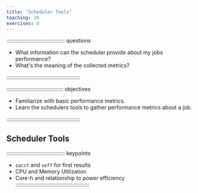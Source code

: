 ```yaml
---
title: "Scheduler Tools"
teaching: 10
exercises: 0
---
```


:::::::::::::::::::::::::::::::::::::: questions 

- What information can the scheduler provide about my jobs performance?
- What's the meaning of the collected metrics?

::::::::::::::::::::::::::::::::::::::::::::::::

::::::::::::::::::::::::::::::::::::: objectives

- Familiarize with basic performance metrics.
- Learn the schedulers tools to gather performance metrics about a job.

::::::::::::::::::::::::::::::::::::::::::::::::

## Scheduler Tools

<!-- EPISODE CONTENT HERE -->

:::::::::::::::::::::::::::::::::::::: keypoints
- `sacct` and `seff` for first results
- CPU and Memory Utilization
- Core-h and relationship to power efficiency
::::::::::::::::::::::::::::::::::::::::::::::::
